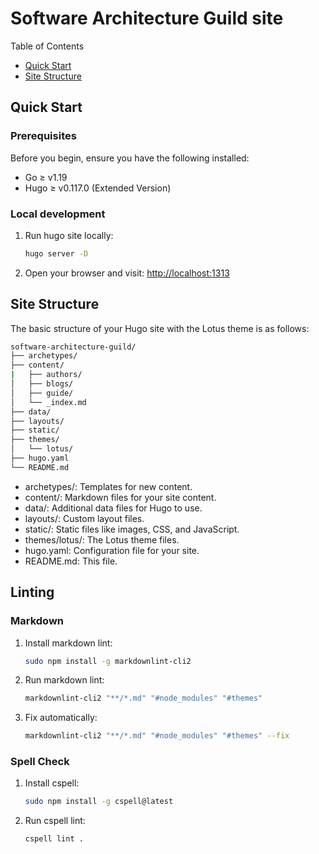 # Software Architecture Guild site

Table of Contents

- [Quick Start](#quick-start)
- [Site Structure](#site-structure)

## Quick Start

### Prerequisites

Before you begin, ensure you have the following installed:

- Go ≥ v1.19
- Hugo ≥ v0.117.0 (Extended Version)

### Local development

1. Run hugo site locally:

   ```bash
   hugo server -D
   ```

2. Open your browser and visit: [http://localhost:1313](http://localhost:1313)

## Site Structure

The basic structure of your Hugo site with the Lotus theme is as follows:

```bash
software-architecture-guild/
├── archetypes/
├── content/
|   ├── authors/
│   ├── blogs/
│   ├── guide/
│   └── _index.md
├── data/
├── layouts/
├── static/
├── themes/
│   └── lotus/
├── hugo.yaml
└── README.md
```

- archetypes/: Templates for new content.
- content/: Markdown files for your site content.
- data/: Additional data files for Hugo to use.
- layouts/: Custom layout files.
- static/: Static files like images, CSS, and JavaScript.
- themes/lotus/: The Lotus theme files.
- hugo.yaml: Configuration file for your site.
- README.md: This file.

## Linting

### Markdown

1. Install markdown lint:

   ```bash
   sudo npm install -g markdownlint-cli2
   ```

2. Run markdown lint:

   ```bash
   markdownlint-cli2 "**/*.md" "#node_modules" "#themes"
   ```

3. Fix automatically:

   ```bash
   markdownlint-cli2 "**/*.md" "#node_modules" "#themes" --fix
   ```

### Spell Check

1. Install cspell:

   ```bash
   sudo npm install -g cspell@latest
   ```

2. Run cspell lint:

   ```bash
   cspell lint .
   ```
